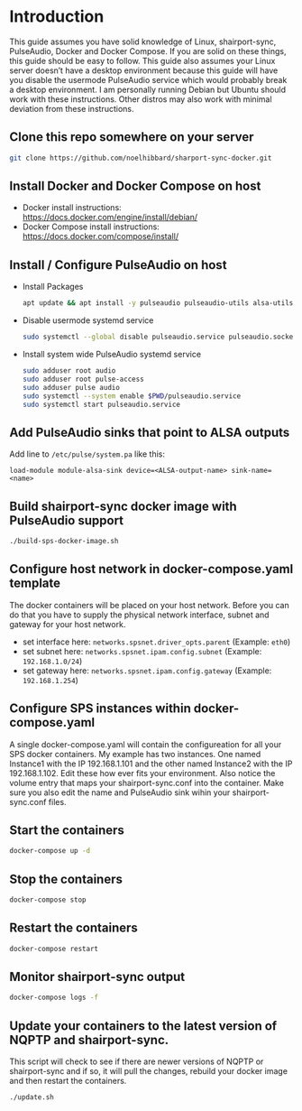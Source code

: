 # Introduction
This guide assumes you have solid knowledge of Linux, shairport-sync, PulseAudio, Docker and Docker Compose. If you are solid on these things, this guide should be easy to follow. This guide also assumes your Linux server doesn’t have a desktop environment because this guide will have you disable the usermode PulseAudio service which would probably break a desktop environment. I am personally running Debian but Ubuntu should work with these instructions. Other distros may also work with minimal deviation from these instructions.

## Clone this repo somewhere on your server
```bash
git clone https://github.com/noelhibbard/sharport-sync-docker.git
```

## Install Docker and Docker Compose on host
- Docker install instructions: https://docs.docker.com/engine/install/debian/
- Docker Compose install instructions: https://docs.docker.com/compose/install/

## Install / Configure PulseAudio on host
- Install Packages
    ```bash
    apt update && apt install -y pulseaudio pulseaudio-utils alsa-utils
    ```
- Disable usermode systemd service
    ```bash
    sudo systemctl --global disable pulseaudio.service pulseaudio.socket
    ```
- Install system wide PulseAudio systemd service
    ```bash
    sudo adduser root audio
    sudo adduser root pulse-access
    sudo adduser pulse audio
    sudo systemctl --system enable $PWD/pulseaudio.service
    sudo systemctl start pulseaudio.service
    ```

## Add PulseAudio sinks that point to ALSA outputs
Add line to ```/etc/pulse/system.pa``` like this:
```
load-module module-alsa-sink device=<ALSA-output-name> sink-name=<name>
```

## Build shairport-sync docker image with PulseAudio support
```bash
./build-sps-docker-image.sh
```
## Configure host network in docker-compose.yaml template
The docker containers will be placed on your host network. Before you can do that you have to supply the physical network interface, subnet and gateway for your host network.
- set interface here: ```networks.spsnet.driver_opts.parent``` (Example: ```eth0```)
- set subnet here: ```networks.spsnet.ipam.config.subnet``` (Example: ```192.168.1.0/24```)
- set gateway here: ```networks.spsnet.ipam.config.gateway``` (Example: ```192.168.1.254```)

## Configure SPS instances within docker-compose.yaml
A single docker-compose.yaml will contain the configureation for all your SPS docker containers. My example has two instances. One named Instance1 with the IP 192.168.1.101 and the other named Instance2 with the IP 192.168.1.102. Edit these how ever fits your environment. Also notice the volume entry that maps your shairport-sync.conf into the container. Make sure you also edit the name and PulseAudio sink wihin your shairport-sync.conf files.

## Start the containers
```bash
docker-compose up -d
```

## Stop the containers
```bash
docker-compose stop
```

## Restart the containers
```bash
docker-compose restart
```

## Monitor shairport-sync output
```bash
docker-compose logs -f
```

## Update your containers to the latest version of NQPTP and shairport-sync.
This script will check to see if there are newer versions of NQPTP or shairport-sync and if so, it will pull the changes, rebuild your docker image and then restart the containers.
```bash
./update.sh
```